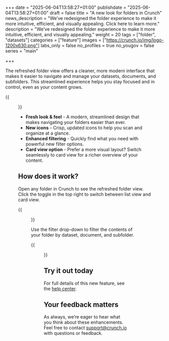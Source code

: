 +++
date = "2025-06-04T13:58:27+01:00"
publishdate = "2025-06-04T13:58:27+01:00"
draft = false
title = "A new look for folders in Crunch"
news_description = "We’ve redesigned the folder experience to make it more intuitive, efficient, and visually appealing. Click here to learn more."
description = "We’ve redesigned the folder experience to make it more intuitive, efficient, and visually appealing."
weight = 20
tags = ["folder", "datasets"]
categories = ["feature"]
images = ["https://crunch.io/img/logo-1200x630.png"]
labs_only = false
no_profiles = true
no_yougov = false
series = "main"

+++

The refreshed folder view offers a cleaner, more modern interface that makes it easier to navigate and manage your datasets, documents, and subfolders. This streamlined experience helps you stay focused and in control, even as your content grows.

{{<figure src="https://player-crunch-io.s3.amazonaws.com/help-crunch-io/screenshots/folders-crunch-2025-01.png" width=700 class="img-fluid">}}


- **Fresh look & feel** - A modern, streamlined design that makes navigating your folders easier than ever.
- **New icons** - Crisp, updated icons to help you scan and organize at a glance.
- **Enhanced filtering** - Quickly find what you need with powerful new filter options.
- **Card view option** - Prefer a more visual layout? Switch seamlessly to card view for a richer overview of your content.

## How does it work?

Open any folder in Crunch to see the refreshed folder view. Click the toggle in the top right to switch between list view and card view.

{{<figure src="https://player-crunch-io.s3.amazonaws.com/help-crunch-io/screenshots/folders-wide-access-04.png" width=700 class="img-fluid">}}

Use the filter drop-down to filter the contents of your folder by dataset, document, and subfolder.

{{<figure src="https://player-crunch-io.s3.amazonaws.com/help-crunch-io/screenshots/folders-wide-access-06.png" class="img-fluid">}}


## Try it out today

For full details of this new feature, see the [help center](https://help.crunch.io/hc/en-us/articles/36874774287885-Folders-in-Crunch).

## Your feedback matters

As always, we’re eager to hear what you think about these enhancements. Feel free to contact support@crunch.io with questions or feedback.
